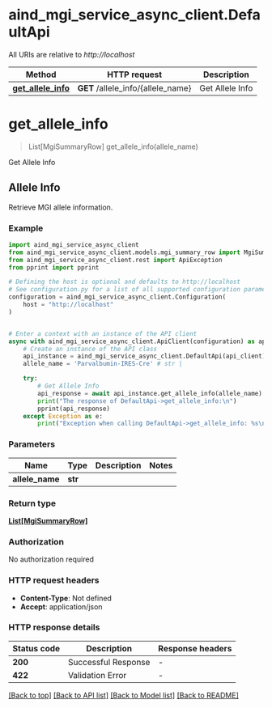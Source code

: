 # aind_mgi_service_async_client.DefaultApi

All URIs are relative to *http://localhost*

Method | HTTP request | Description
------------- | ------------- | -------------
[**get_allele_info**](DefaultApi.md#get_allele_info) | **GET** /allele_info/{allele_name} | Get Allele Info


# **get_allele_info**
> List[MgiSummaryRow] get_allele_info(allele_name)

Get Allele Info

## Allele Info
Retrieve MGI allele information.

### Example


```python
import aind_mgi_service_async_client
from aind_mgi_service_async_client.models.mgi_summary_row import MgiSummaryRow
from aind_mgi_service_async_client.rest import ApiException
from pprint import pprint

# Defining the host is optional and defaults to http://localhost
# See configuration.py for a list of all supported configuration parameters.
configuration = aind_mgi_service_async_client.Configuration(
    host = "http://localhost"
)


# Enter a context with an instance of the API client
async with aind_mgi_service_async_client.ApiClient(configuration) as api_client:
    # Create an instance of the API class
    api_instance = aind_mgi_service_async_client.DefaultApi(api_client)
    allele_name = 'Parvalbumin-IRES-Cre' # str | 

    try:
        # Get Allele Info
        api_response = await api_instance.get_allele_info(allele_name)
        print("The response of DefaultApi->get_allele_info:\n")
        pprint(api_response)
    except Exception as e:
        print("Exception when calling DefaultApi->get_allele_info: %s\n" % e)
```



### Parameters


Name | Type | Description  | Notes
------------- | ------------- | ------------- | -------------
 **allele_name** | **str**|  | 

### Return type

[**List[MgiSummaryRow]**](MgiSummaryRow.md)

### Authorization

No authorization required

### HTTP request headers

 - **Content-Type**: Not defined
 - **Accept**: application/json

### HTTP response details

| Status code | Description | Response headers |
|-------------|-------------|------------------|
**200** | Successful Response |  -  |
**422** | Validation Error |  -  |

[[Back to top]](#) [[Back to API list]](../README.md#documentation-for-api-endpoints) [[Back to Model list]](../README.md#documentation-for-models) [[Back to README]](../README.md)

